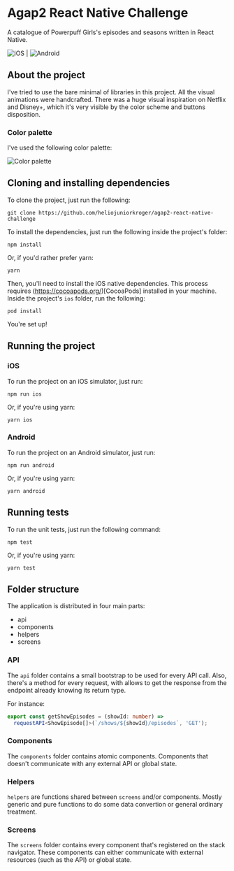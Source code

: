 # Agap2 React Native Challenge

A catalogue of Powerpuff Girls's episodes and seasons written in React Native.

![iOS](https://i.gyazo.com/13240c8ce196a07bc74d76961beee0d6.gif=x250) | ![Android](https://i.gyazo.com/f2dcbc078ed024f728562bf19050d5b2.gif=x250)

## About the project

I've tried to use the bare minimal of libraries in this project. All the visual animations were handcrafted. There was a huge visual inspiration on Netflix and Disney+, which it's very visible by the color scheme and buttons disposition.

### Color palette

I've used the following color palette:

![Color palette](https://i.imgur.com/P7vCdn9.png)

## Cloning and installing dependencies

To clone the project, just run the following:

```
git clone https://github.com/heliojuniorkroger/agap2-react-native-challenge
```

To install the dependencies, just run the following inside the project's folder:

```
npm install
```

Or, if you'd rather prefer yarn:

```
yarn
```

Then, you'll need to install the iOS native dependencies. This process requires (https://cocoapods.org/)[CocoaPods] installed in your machine.
Inside the project's `ios` folder, run the following:

```
pod install
```

You're set up!

## Running the project

### iOS

To run the project on an iOS simulator, just run:

```
npm run ios
```

Or, if you're using yarn:

```
yarn ios
```

### Android

To run the project on an Android simulator, just run:

```
npm run android
```

Or, if you're using yarn:

```
yarn android
```

## Running tests

To run the unit tests, just run the following command:

```
npm test
```

Or, if you're using yarn:

```
yarn test
```

## Folder structure

The application is distributed in four main parts:

- api
- components
- helpers
- screens

### API

The `api` folder contains a small bootstrap to be used for every API call. Also, there's a method for every request, with allows to get the response from the endpoint already knowing its return type.

For instance:

```ts
export const getShowEpisodes = (showId: number) =>
  requestAPI<ShowEpisode[]>(`/shows/${showId}/episodes`, 'GET');
```

### Components

The `components` folder contains atomic components. Components that doesn't communicate with any external API or global state.

### Helpers

`helpers` are functions shared between `screens` and/or components. Mostly generic and pure functions to do some data convertion or general ordinary treatment.

### Screens

The `screens` folder contains every component that's registered on the stack navigator. These components can either communicate with external resources (such as the API) or global state.
